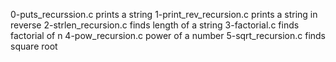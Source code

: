 0-puts_recurssion.c prints a string
1-print_rev_recursion.c prints a string in reverse
2-strlen_recursion.c finds length of a string
3-factorial.c finds factorial of n
4-pow_recursion.c power of a number
5-sqrt_recursion.c finds square root
